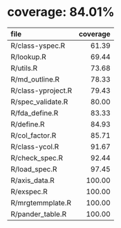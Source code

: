 # coverage: 84.01%

|file               | coverage|
|:------------------|--------:|
|R/class-yspec.R    |    61.39|
|R/lookup.R         |    69.44|
|R/utils.R          |    73.68|
|R/md_outline.R     |    78.33|
|R/class-yproject.R |    79.43|
|R/spec_validate.R  |    80.00|
|R/fda_define.R     |    83.33|
|R/define.R         |    84.93|
|R/col_factor.R     |    85.71|
|R/class-ycol.R     |    91.67|
|R/check_spec.R     |    92.44|
|R/load_spec.R      |    97.45|
|R/axis_data.R      |   100.00|
|R/exspec.R         |   100.00|
|R/mrgtemmplate.R   |   100.00|
|R/pander_table.R   |   100.00|
